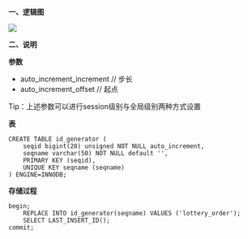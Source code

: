 **一、逻辑图**

![](https://agam-blog-image.oss-cn-hangzhou.aliyuncs.com/db_auto_increase.png)

**二、说明**

**参数**

* auto_increment_increment // 步长
* auto_increment_offset // 起点

Tip：上述参数可以进行session级别与全局级别两种方式设置

**表**
```
CREATE TABLE id_generator (
    seqid bigint(20) unsigned NOT NULL auto_increment,
    seqname varchar(50) NOT NULL default '',
    PRIMARY KEY (seqid),
    UNIQUE KEY seqname (seqname)
) ENGINE=INNODB;
```
**存储过程**
```
begin;
    REPLACE INTO id_generator(seqname) VALUES ('lottery_order');
    SELECT LAST_INSERT_ID();
commit;
```
